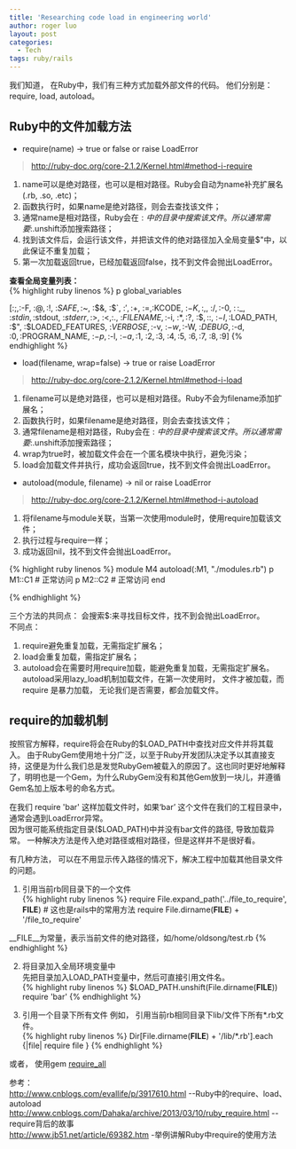 ```yaml
---
title: 'Researching code load in engineering world'
author: roger luo
layout: post
categories:
  - Tech
tags: ruby/rails
---
```


我们知道， 在Ruby中，我们有三种方式加载外部文件的代码。 他们分别是： require, load, autoload。  


## Ruby中的文件加载方法  

- require(name) -> true or false or raise LoadError  

> http://ruby-doc.org/core-2.1.2/Kernel.html#method-i-require   

 1. name可以是绝对路径，也可以是相对路径。Ruby会自动为name补充扩展名(.rb, .so, .etc)；   
 2. 函数执行时，如果name是绝对路径，则会去查找该文件；    
 3. 通常name是相对路径，Ruby会在$:中的目录中搜索该文件。所以通常需要$:.unshift添加搜索路径；    
 4. 找到该文件后，会运行该文件，并把该文件的绝对路径加入全局变量$"中，以此保证不重复加载；     
 5. 第一次加载返回true，已经加载返回false，找不到文件会抛出LoadError。    

 **查看全局变量列表：**  
 {% highlight ruby linenos %}
 p global_variables

 [:$;, :$-F, :$@, :$!, :$SAFE, :$~, :$&, :$`, :$', :$+, :$=, :$KCODE, :$-K, :$,, :$/, :$-0, :$\, :$_, :$stdin, :$stdout, :$stderr, :$>, :$<, :$., :$FILENAME, :$-i, :$*, :$?, :$$, :$:, :$-I, :$LOAD_PATH, :$", :$LOADED_FEATURES, :$VERBOSE, :$-v, :$-w, :$-W, :$DEBUG, :$-d, :$0, :$PROGRAM_NAME, :$-p, :$-l, :$-a, :$1, :$2, :$3, :$4, :$5, :$6, :$7, :$8, :$9]
 {% endhighlight %} 


 - load(filename, wrap=false) -> true or raise LoadError

 > http://ruby-doc.org/core-2.1.2/Kernel.html#method-i-load  

  1. filename可以是绝对路径，也可以是相对路径。Ruby不会为filename添加扩展名；   
  2. 函数执行时，如果filename是绝对路径，则会去查找该文件；   
  3. 通常filename是相对路径，Ruby会在$:中的目录中搜索该文件。所以通常需要$:.unshift添加搜索路径；   
  4. wrap为true时，被加载文件会在一个匿名模块中执行，避免污染；   
  5. load会加载文件并执行，成功会返回true，找不到文件会抛出LoadError。    


- autoload(module, filename) -> nil or raise LoadError  

> http://ruby-doc.org/core-2.1.2/Kernel.html#method-i-autoload  

  1. 将filename与module关联，当第一次使用module时，使用require加载该文件；   
  2. 执行过程与require一样；     
  3. 成功返回nil，找不到文件会抛出LoadError。        

  {% highlight ruby linenos %}
   module M4
     autoload(:M1, "./modules.rb")
     p M1::C1  # 正常访问
     p M2::C2  # 正常访问
   end

  {% endhighlight %}

三个方法的共同点： 会搜索$:来寻找目标文件，找不到会抛出LoadError。   
不同点： 
   1. require避免重复加载，无需指定扩展名；    
   2. load会重复加载，需指定扩展名；   
   3. autoload会在需要时用require加载，能避免重复加载，无需指定扩展名。  autoload采用lazy_load机制加载文件，在第一次使用时， 文件才被加载，而require 是暴力加载， 无论我们是否需要，都会加载文件。  


## require的加载机制   

按照官方解释，require将会在Ruby的$LOAD_PATH中查找对应文件并将其载入。 由于RubyGem使用地十分广泛，以至于Ruby开发团队决定予以其直接支
持，这便是为什么我们总是发觉RubyGem被载入的原因了。这也同时更好地解释了，明明也是一个Gem，为什么RubyGem没有和其他Gem放到一块儿，并遵循
Gem名加上版本号的命名方式。

在我们 require 'bar' 这样加载文件时，如果‘bar’ 这个文件在我们的工程目录中， 通常会遇到LoadError异常。  
因为很可能系统指定目录($LOAD_PATH)中并没有bar文件的路径, 导致加载异常。 一种解决方法是传入绝对路径或相对路径，但是这样并不是很好看。 

有几种方法， 可以在不用显示传入路径的情况下，解决工程中加载其他目录文件的问题。  

 1. 引用当前rb同目录下的一个文件  
 {% highlight ruby linenos %}
 require File.expand_path('../file_to_require', __FILE__) # 这也是rails中的常用方法
 require File.dirname(__FILE__) + '/file_to_require'

 __FILE__为常量，表示当前文件的绝对路径，如/home/oldsong/test.rb
 {% endhighlight %} 

 2. 将目录加入全局环境变量中   
 先把目录加入LOAD_PATH变量中，然后可直接引用文件名。     
 {% highlight ruby linenos %}
  $LOAD_PATH.unshift(File.dirname(__FILE__))
  require 'bar'
 {% endhighlight %} 

 3. 引用一个目录下所有文件 
 例如， 引用当前rb相同目录下lib/文件下所有*.rb文件。  
 {% highlight ruby linenos %}
  Dir[File.dirname(__FILE__) + '/lib/*.rb'].each {|file| require file }
 {% endhighlight %} 

 或者， 使用gem [require_all][1]



参考：  
http://www.cnblogs.com/evallife/p/3917610.html                      --Ruby中的require、load、autoload   
http://www.cnblogs.com/Dahaka/archive/2013/03/10/ruby_require.html  --require背后的故事    
http://www.jb51.net/article/69382.htm                               -举例讲解Ruby中require的使用方法   

[1]: https://rubygems.org/gems/require_all